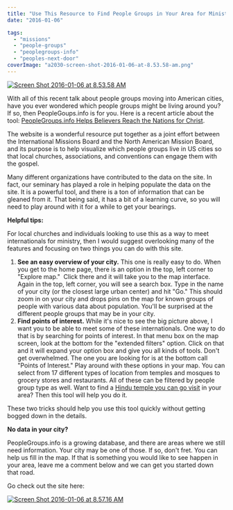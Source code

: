 ```yaml
---
title: "Use This Resource to Find People Groups in Your Area for Ministry"
date: "2016-01-06"

tags: 
  - "missions"
  - "people-groups"
  - "peoplegroups-info"
  - "peoples-next-door"
coverImage: "a2030-screen-shot-2016-01-06-at-8.53.58-am.png"
---
```


[![Screen Shot 2016-01-06 at 8.53.58 AM](images/a2030-screen-shot-2016-01-06-at-8.53.58-am.png)](https://keelancook.files.wordpress.com/2020/08/a2030-screen-shot-2016-01-06-at-8.53.58-am.png)

With all of this recent talk about people groups moving into American cities, have you ever wondered which people groups might be living around you? If so, then PeopleGoups.info is for you. Here is a recent article about the tool: [PeopleGroups.info Helps Believers Reach the Nations for Christ](http://www.namb.net/nambblog1.aspx?id=12884961851&blogid=8589939695).

The website is a wonderful resource put together as a joint effort between the International Missions Board and the North American Mission Board, and its purpose is to help visualize which people groups live in US cities so that local churches, associations, and conventions can engage them with the gospel.

Many different organizations have contributed to the data on the site. In fact, our seminary has played a role in helping populate the data on the site. It is a powerful tool, and there is a ton of information that can be gleaned from it. That being said, it has a bit of a learning curve, so you will need to play around with it for a while to get your bearings.

**Helpful tips:**

For local churches and individuals looking to use this as a way to meet internationals for ministry, then I would suggest overlooking many of the features and focusing on two things you can do with this site.

1. **See an easy overview of your city.** This one is really easy to do. When you get to the home page, there is an option in the top, left corner to "Explore map."  Click there and it will take you to the map interface. Again in the top, left corner, you will see a search box. Type in the name of your city (or the closest large urban center) and hit "Go." This should zoom in on your city and drops pins on the map for known groups of people with various data about population. You'll be surprised at the different people groups that may be in your city.
2. **Find points of interest.** While it's nice to see the big picture above, I want you to be able to meet some of these internationals. One way to do that is by searching for points of interest. In that menu box on the map screen, look at the bottom for the "extended filters" option. Click on that and it will expand your option box and give you all kinds of tools. Don't get overwhelmed. The one you are looking for is at the bottom call "Points of Interest." Play around with these options in your map. You can select from 17 different types of location from temples and mosques to grocery stores and restaurants. All of these can be filtered by people group type as well. Want to find a [Hindu temple you can go visit](http://blog.keelancook.com/2015/10/3-things-churches-think-they-cannot-do-with-internationals-but-really-can.html) in your area? Then this tool will help you do it.

These two tricks should help you use this tool quickly without getting bogged down in the details.

**No data in your city?**

PeopleGroups.info is a growing database, and there are areas where we still need information. Your city may be one of those. If so, don't fret. You can help us fill in the map. If that is something you would like to see happen in your area, leave me a comment below and we can get you started down that road.

Go check out the site here:

[![Screen Shot 2016-01-06 at 8.57.16 AM](images/62c98-screen-shot-2016-01-06-at-8.57.16-am.png)](https://www.peoplegroups.info/)
